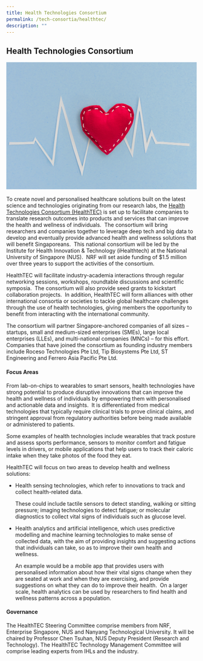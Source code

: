 ```yaml
---
title: Health Technologies Consortium
permalink: /tech-consortia/healthtec/
description: ""
---
```

## Health Technologies Consortium ##
![](/images/Programmes/Tech%20Consortias/healthcare-heart.jpg)

To create novel and personalised healthcare solutions built on the latest science and technologies originating from our research labs, the&nbsp;[Health Technologies Consortium (HealthTEC)](http://www.healthtec.sg/)&nbsp;is set up to facilitate companies to translate research outcomes into products and services that can improve the health and wellness of individuals.&nbsp; The consortium will bring researchers and companies together to leverage deep tech and big data to develop and eventually provide advanced health and wellness solutions that will benefit Singaporeans.&nbsp; This national consortium will be led by the Institute for Health Innovation &amp; Technology (iHealthtech) at the National University of Singapore (NUS).&nbsp; NRF will set aside funding of $1.5 million over three years to support the activities of the consortium.&nbsp;&nbsp;  
  
HealthTEC will facilitate industry-academia interactions through regular networking sessions, workshops, roundtable discussions and scientific symposia.&nbsp; The consortium will also provide seed grants to kickstart collaboration projects.&nbsp; In addition, HealthTEC will form alliances with other international consortia or societies to tackle global healthcare challenges through the use of health technologies, giving members the opportunity to benefit from interacting with the international community.&nbsp;  
  
The consortium will partner Singapore-anchored companies of all sizes – startups, small and medium-sized enterprises (SMEs), large local enterprises (LLEs), and multi-national companies (MNCs) – for this effort.&nbsp; Companies that have joined the consortium as founding industry members include Roceso Technologies Pte Ltd, Tip Biosystems Pte Ltd, ST Engineering and Ferrero Asia Pacific Pte Ltd.&nbsp;  
  
#### Focus Areas ####

From lab-on-chips to wearables to smart sensors, health technologies have strong potential to produce disruptive innovations that can improve the health and wellness of individuals by empowering them with personalised and actionable data and insights.&nbsp; It is differentiated from medical technologies that typically require clinical trials to prove clinical claims, and stringent approval from regulatory authorities before being made available or administered to patients.&nbsp;  
  
Some examples of health technologies include wearables that track posture and assess sports performance, sensors to monitor comfort and fatigue levels in drivers, or mobile applications that help users to track their caloric intake when they take photos of the food they eat.&nbsp;  
  
HealthTEC will focus on two areas to develop health and wellness solutions:&nbsp;&nbsp;

*   Health sensing technologies, which refer to innovations to track and collect health-related data.&nbsp;&nbsp;  
      
    These could include tactile sensors to detect standing, walking or sitting pressure; imaging technologies to detect fatigue; or molecular diagnostics to collect vital signs of individuals such as glucose level.

*   Health analytics and artificial intelligence, which uses predictive modelling and machine learning technologies to make sense of collected data, with the aim of providing insights and suggesting actions that individuals can take, so as to improve their own health and wellness.&nbsp;&nbsp;  
      
    An example would be a mobile app that provides users with personalised information about how their vital signs change when they are seated at work and when they are exercising, and provide suggestions on what they can do to improve their health.&nbsp; On a larger scale, health analytics can be used by researchers to find health and wellness patterns across a population.<br>

#### Governance ####

The HealthTEC Steering Committee comprise members from NRF, Enterprise Singapore, NUS and Nanyang Technological University. It will be chaired by Professor Chen Tsuhan, NUS Deputy President (Research and Technology). The HealthTEC Technology Management Committee will comprise leading experts from IHLs and the industry.
